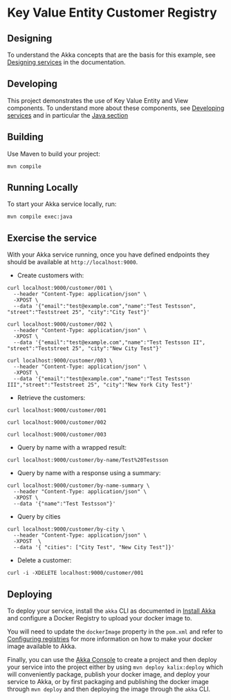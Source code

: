 # Key Value Entity Customer Registry

## Designing

To understand the Akka concepts that are the basis for this example, see [Designing services](https://docs.kalix.io/java/development-process.html) in the documentation.

## Developing

This project demonstrates the use of Key Value Entity and View components.
To understand more about these components, see [Developing services](https://docs.kalix.io/services/)
and in particular the [Java section](https://docs.kalix.io/java/)

## Building

Use Maven to build your project:

```shell
mvn compile
```

## Running Locally

To start your Akka service locally, run:

```shell
mvn compile exec:java
```


## Exercise the service

With your Akka service running, once you have defined endpoints they should be available at `http://localhost:9000`.

* Create customers with:

```shell
curl localhost:9000/customer/001 \
  --header "Content-Type: application/json" \
  -XPOST \
  --data '{"email":"test@example.com","name":"Test Testsson", "street":"Teststreet 25", "city":"City Test"}'
```

```shell
curl localhost:9000/customer/002 \
  --header "Content-Type: application/json" \
  -XPOST \
  --data '{"email":"test@example.com","name":"Test Testsson II", "street":"Teststreet 25", "city":"New City Test"}'
```


```shell
curl localhost:9000/customer/003 \
  --header "Content-Type: application/json" \
  -XPOST \
  --data '{"email":"test@example.com","name":"Test Testsson III","street":"Teststreet 25", "city":"New York City Test"}'
```

* Retrieve the customers:

```shell
curl localhost:9000/customer/001 
```

```shell
curl localhost:9000/customer/002
```

```shell
curl localhost:9000/customer/003
```

* Query by name with a wrapped result:

```shell
curl localhost:9000/customer/by-name/Test%20Testsson
```

* Query by name with a response using a summary:

```shell
curl localhost:9000/customer/by-name-summary \
  --header "Content-Type: application/json" \
  -XPOST \
  --data '{"name":"Test Testsson"}'
```

* Query by cities
```shell
curl localhost:9000/customer/by-city \
  --header "Content-Type: application/json" \
  -XPOST  \
  --data '{ "cities": ["City Test", "New City Test"]}'
```

* Delete a customer:

```shell
curl -i -XDELETE localhost:9000/customer/001
```

## Deploying

To deploy your service, install the `akka` CLI as documented in
[Install Akka](https://docs.kalix.io/kalix/install-kalix.html)
and configure a Docker Registry to upload your docker image to.

You will need to update the `dockerImage` property in the `pom.xml` and refer to
[Configuring registries](https://docs.kalix.io/projects/container-registries.html)
for more information on how to make your docker image available to Akka.

Finally, you can use the [Akka Console](https://console.kalix.io)
to create a project and then deploy your service into the project either by using `mvn deploy kalix:deploy` which
will conveniently package, publish your docker image, and deploy your service to Akka, or by first packaging and
publishing the docker image through `mvn deploy` and then deploying the image
through the `akka` CLI.
